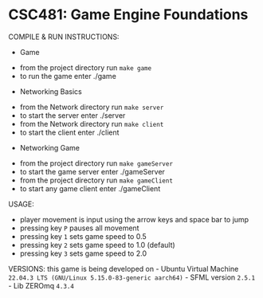 # CSC481: Game Engine Foundations

COMPILE & RUN INSTRUCTIONS: 

- Game
* from the project directory run `make game`
* to run the game enter ./game

- Networking Basics
* from the Network directory run `make server`
* to start the server enter ./server
* from the Network directory run `make client`
* to start the client enter ./client

- Networking Game
* from the project directory run `make gameServer`
* to start the game server enter ./gameServer
* from the project directory run `make gameClient`
* to start any game client enter ./gameClient

USAGE:

* player movement is input using the arrow keys and space bar to jump
* pressing key `P` pauses all movement
* pressing key `1` sets game speed to 0.5
* pressing key `2` sets game speed to 1.0 (default)
* pressing key `3` sets game speed to 2.0


VERSIONS:
this game is being developed on
    - Ubuntu Virtual Machine `22.04.3 LTS (GNU/Linux 5.15.0-83-generic aarch64)`
    - SFML version `2.5.1`
    - Lib ZEROmq `4.3.4`

